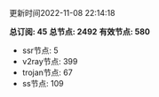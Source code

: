 更新时间2022-11-08 22:14:18

**总订阅: 45**
**总节点: 2492**
**有效节点: 580**
- ssr节点: 5
- v2ray节点: 399
- trojan节点: 67
- ss节点: 109
